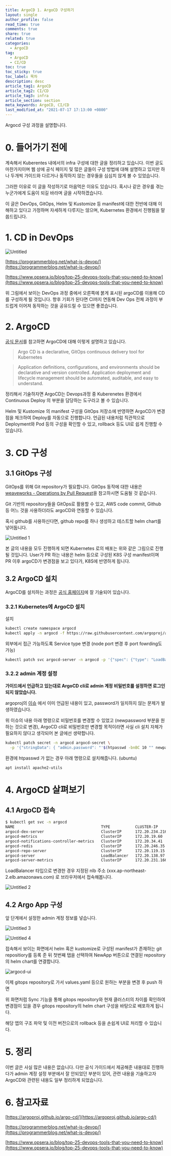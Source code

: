 ```yaml
---
title: ArgoCD 1. ArgoCD 구성하기
layout: single
author_profile: false
read_time: true
comments: true
share: true
related: true
categories:
  - ArgoCD
tag:
  - ArgoCD
  - CI/CD
toc: true
toc_sticky: true
toc_label: 목차
description: desc
article_tag1: ArgoCD
article_tag2: CI/CD
article_tag3: infra
article_section: section
meta_keywords: ArgoCD, CI/CD
last_modified_at: "2021-07-17 17:13:00 +0800"
---
```


Argocd 구성 과정을 설명합니다.

# 0. 들어가기 전에

계속해서 Kuberentes 내에서의 infra 구성에 대한 글을 정리하고 있습니다. 이번 글도 마찬가지이며 웹 상에 공식 페이지 및 많은 글들이 구성 방법에 대해 설명하고 있지만 하나 두개씩 가이드와 다르거나 동작하지 않는 경우들을 심심치 않게 볼 수 있었습니다.

그러한 이유로 이 글을 작성하기로 마음먹은 이유도 있습니다. 혹시나 같은 경우를 겪는 누군가에게 도움이 되길 바라며 글을 시작하겠습니다.

이 글은 DevOps, GitOps, Helm 및 Kustomize 등 manifest에 대한 전반에 대해 이해하고 있다고 가정하며 자세하게 다루지는 않으며, Kubernetes 환경에서 진행됨을 말씀드립니다.

# 1. CD in DevOps

![Untitled](https://user-images.githubusercontent.com/79149004/126030458-fd1ef4b0-e287-44aa-b68c-23f50f16bbac.png)

[https://programmerblog.net/what-is-devop/](https://programmerblog.net/what-is-devop/)

[https://www.opsera.io/blog/top-25-devops-tools-that-you-need-to-know](https://www.opsera.io/blog/top-25-devops-tools-that-you-need-to-know)

위 그림에서 보이는 DevOps 과정 중에서 오른쪽에 붉게 표시된 argoCD를 이용해 CD를 구성하게 될 것입니다. 향후 기회가 된다면 CI까지 연동해 Dev Ops 전체 과정이 부드럽게 이어져 동작하는 것을 공유드릴 수 있으면 좋겠습니다.

# 2. ArgoCD

[공식 문서](https://argoproj.github.io/argo-cd/)를 참고하면 ArgoCD에 대해 이렇게 설명하고 있습니다.

> Argo CD is a declarative, GitOps continuous delivery tool for Kubernetes

> Application definitions, configurations, and environments should be declarative and version controlled. Application deployment and lifecycle management should be automated, auditable, and easy to understand.

정리해서 기술하자면 ArgoCD는 Devops과정 중 Kuberenetes 환경에서 Continuous Deploy 의 부분을 담당하는 도구라고 볼 수 있습니다.

Helm 및 Kustomize 의 manifest 구성을 GitOps 저장소에 반영하면 ArgoCD가 변경점을 체크하여 Deploy를 자동으로 진행합니다. 언급된 내용처럼 직관적으로 Deployment와 Pod 등의 구성을 확인할 수 있고, rollback 등도 UI로 쉽게 진행할 수 있습니다.

# 3. CD 구성

## 3.1 GitOps 구성

GitOps를 위해 Git repository가 필요합니다. GitOps 동작에 대한 내용은 [weaveworks - Operations by Pull Request](https://www.weave.works/blog/gitops-operations-by-pull-request)을 참고하시면 도움될 것 같습니다.

Git 기반의 repository들을 GitOps로 활용할 수 있고, AWS code commit, Github 등 어느 것을 사용하더라도 argoCD와 연동할 수 있습니다.

혹시 github를 사용하신다면, github repo를 하나 생성하고 테스트할 helm chart를 넣어둡니다.

![Untitled 1](https://user-images.githubusercontent.com/79149004/126030463-ea6140c6-e7ff-40e9-a11f-bcdefd9a1812.png)

본 글의 내용을 모두 진행하게 되면 Kubernetes 로의 배포는 위와 같은 그림으로 진행될 것입니다. User가 PR 하는 내용은 helm 등으로 구성된 K8S 구성 manifest이며 PR 이후 argoCD가 변경점을 보고 있다가, K8S에 반영하게 됩니다.

## 3.2 ArgoCD 설치

ArgoCD를 설치하는 과정은 [공식 홈페이지](https://argoproj.github.io/argo-cd/getting_started/)에 잘 기술되어 있습니다.

### 3.2.1 Kubernetes에 ArgoCD 설치

설치

```bash
kubectl create namespace argocd
kubectl apply -n argocd -f https://raw.githubusercontent.com/argoproj/argo-cd/stable/manifests/install.yaml
```

외부에서 접근 가능하도록 Service type 변경 (node port 변경 후 port fowrding도 가능)

```bash
kubectl patch svc argocd-server -n argocd -p '{"spec": {"type": "LoadBalancer"}}'
```

### 3.2.2 admin 계정 설정

**가이드에서 언급하고 있는대로 ArgoCD cli로 admin 계정 비밀번호를 설정하면 로그인 되지 않았습니다.**

argoproj의 [이슈](https://github.com/argoproj/argo-cd/issues/829) 에서 이미 언급된 내용이 있고, password가 일치하지 않는 문제가 발생하였습니다.

위 이슈의 내용 아래 명령으로 비밀번호를 변경할 수 있었고 (newpassword 부분을 원하는 것으로 변경), ArgoCD cli로 비밀번호만 변경할 목적이라면 사실 cli 설치 자체가 필요하지 않다고 생각되어 본 글에선 생략합니다.

```bash
kubectl patch secret -n argocd argocd-secret \
  -p '{"stringData": { "admin.password": "'$(htpasswd -bnBC 10 "" newpassword | tr -d ':\n')'"}}'
```

환경에 htpasswd 가 없는 경우 아래 명령으로 설치해줍니다. (ubuntu)

```bash
apt install apache2-utils
```

# 4. ArgoCD 살펴보기

## 4.1 ArgoCD 접속

```bash
$ kubectl get svc -n argocd
NAME                                      TYPE           CLUSTER-IP       EXTERNAL-IP                                                                    PORT(S)                      AGE
argocd-dex-server                         ClusterIP      172.20.234.216   <none>                                                                         5556/TCP,5557/TCP,5558/TCP   44d
argocd-metrics                            ClusterIP      172.20.19.60     <none>                                                                         8082/TCP                     44d
argocd-notifications-controller-metrics   ClusterIP      172.20.34.41     <none>                                                                         9001/TCP                     3d20h
argocd-redis                              ClusterIP      172.20.246.35    <none>                                                                         6379/TCP                     44d
argocd-repo-server                        ClusterIP      172.20.119.15    <none>                                                                         8081/TCP,8084/TCP            44d
argocd-server                             LoadBalancer   172.20.138.97    xxx.ap-northeast-2.elb.amazonaws.com   80:30462/TCP,443:31008/TCP   44d
argocd-server-metrics                     ClusterIP      172.20.231.166   <none>                                                                         8083/TCP                     44d
```

LoadBalancer 타입으로 변경한 경우 지정된 nlb 주소 (xxx.ap-northeast-2.elb.amazonaws.com) 로 브라우저에서 접속해봅니다.

![Untitled 2](https://user-images.githubusercontent.com/79149004/126030464-9ed58d8d-53a6-4a10-80da-bf3c97e232bf.png)

## 4.2 Argo App 구성

앞 단계에서 설정한 admin 계정 정보를 넣습니다.

![Untitled 3](https://user-images.githubusercontent.com/79149004/126030479-c76a5528-8318-48fc-8c85-6881f0c3daf4.png)

![Untitled 4](https://user-images.githubusercontent.com/79149004/126030486-659b9a16-9333-4c0f-9c1b-7004a588f89b.png)

접속해서 보이는 화면에서 helm 혹은 kustomize로 구성된 manifest가 존재하는 git repositiory를 등록 준 뒤 첫번째 탭을 선택하여 NewApp 버튼으로 연결된 repository의 helm chart를 연결합니다.

![argocd-ui](https://user-images.githubusercontent.com/79149004/126030515-16fb6f1f-710c-4213-b23e-97836d316efe.gif)

이제 gitops repository로 가서 values.yaml 등으로 원하는 부분을 변경 후 push 하면

위 화면처럼 Sync 기능을 통해 gitops repository와 현재 클러스터의 차이를 확인하여 변경점이 있을 경우 gitops repository의 helm chart 구성을 바탕으로 배포하게 됩니다.

해당 앱의 구조 파악 및 이전 버전으로의 rollback 등을 손쉽게 UI로 처리할 수 있습니다.

# 5. 정리

이번 글은 사실 많은 내용은 없습니다. 다만 공식 가이드에서 제공해준 내용대로 진행하다가 admin 계정 설정 부분에서 잘 안되었던 부분이 있어, 관련 내용을 기술하고자 ArgoCD와 관련된 내용도 일부 정리하게 되었습니다.

# 6. 참고자료

[https://argoproj.github.io/argo-cd/](https://argoproj.github.io/argo-cd/)

[https://programmerblog.net/what-is-devop/](https://programmerblog.net/what-is-devop/)

[https://www.opsera.io/blog/top-25-devops-tools-that-you-need-to-know](https://www.opsera.io/blog/top-25-devops-tools-that-you-need-to-know)
